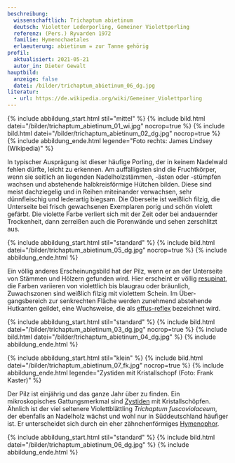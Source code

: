 ```yaml
---
beschreibung:
  wissenschaftlich: Trichaptum abietinum
  deutsch: Violetter Lederporling, Gemeiner Violettporling
  referenz: (Pers.) Ryvarden 1972
  familie: Hymenochaetales
  erlaeuterung: abietinum = zur Tanne gehörig
profil:
  aktualisiert: 2021-05-21
  autor_in: Dieter Gewalt
hauptbild:
  anzeige: false
  datei: /bilder/trichaptum_abietinum_06_dg.jpg
literatur:
  - url: https://de.wikipedia.org/wiki/Gemeiner_Violettporling
---
```

{% include abbildung_start.html stil="mittel" %}
{% include bild.html datei="/bilder/trichaptum_abietinum_01_wi.jpg" nocrop=true %}
{% include bild.html datei="/bilder/trichaptum_abietinum_02_dg.jpg" nocrop=true %}
{% include abbildung_ende.html legende="Foto rechts: James Lindsey (Wikipedia)" %}

In typischer Ausprägung ist dieser häufige Porling, der in keinem Nadelwald fehlen dürfte, leicht zu erkennen. Am auffälligsten sind die Fruchtkörper, wenn sie seitlich an liegenden Nadelholzstämmen, -ästen oder -stümpfen wachsen und abstehende halbkreisförmige Hütchen bilden. Diese sind meist dachziegelig und in Reihen miteinander verwachsen, sehr dünnfleischig und lederartig biegsam. Die Oberseite ist weißlich filzig, die Unterseite bei frisch gewachsenen Exemplaren porig und schön violett gefärbt. Die violette Farbe verliert sich mit der Zeit oder bei andauernder Trockenheit, dann zerreißen auch die Porenwände und sehen zerschlitzt aus.

{% include abbildung_start.html stil="standard" %}
{% include bild.html datei="/bilder/trichaptum_abietinum_05_dg.jpg" nocrop=true %}
{% include abbildung_ende.html %}

Ein völlig anderes Erscheinungsbild hat der Pilz, wenn er an der Unterseite von Stämmen und Hölzern gefunden wird. Hier erscheint er völlig [resupinat](resupinat "Glossar"), die Farben variieren von violettlich bis blaugrau oder bräunlich, Zuwachszonen sind weißlich filzig mit violettem Schein. Im Über-gangsbereich zur senkrechten Fläche werden zunehmend abstehende Hutkanten geildet, eine Wuchsweise, die als [effus-reflex](effus-reflex "Glossar") bezeichnet wird.

{% include abbildung_start.html stil="standard" %}
{% include bild.html datei="/bilder/trichaptum_abietinum_03_dg.jpg" nocrop=true %}
{% include bild.html datei="/bilder/trichaptum_abietinum_04_dg.jpg" %}
{% include abbildung_ende.html %}

{% include abbildung_start.html stil="klein" %}
{% include bild.html datei="/bilder/trichaptum_abietinum_07_fk.jpg" nocrop=true %}
{% include abbildung_ende.html legende="Zystiden mit Kristallschopf (Foto: Frank Kaster)" %}

Der Pilz ist einjährig und das ganze Jahr über zu finden. Ein mikroskopisches Gattungsmerkmal sind [Zystiden](Zystiden "Glossar") mit Kristallschöpfen. Ähnlich ist der viel seltenere Violettblättling *Trichaptum fuscoviolaceum*, der ebenfalls an Nadelholz wächst und wohl nur in Süddeutschland häufiger ist. Er unterscheidet sich durch ein eher zähnchenförmiges [Hymenophor](Hymenophor "Glossar").

{% include abbildung_start.html stil="standard" %}
{% include bild.html datei="/bilder/trichaptum_abietinum_06_dg.jpg" %}
{% include abbildung_ende.html %}